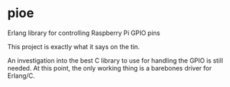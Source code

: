 # pioe
Erlang library for controlling Raspberry Pi GPIO pins

This project is exactly what it says on the tin.

An investigation into the best C library to use for handling the GPIO is still needed.
At this point, the only working thing is a barebones driver for Erlang/C.
